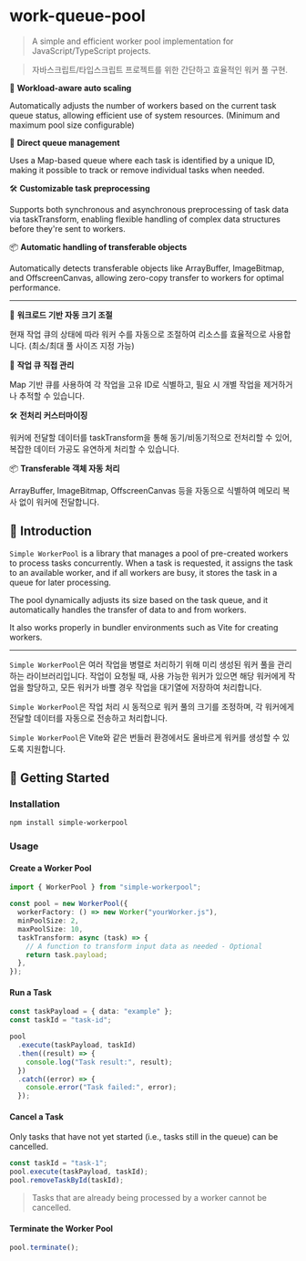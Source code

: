 # work-queue-pool

> A simple and efficient worker pool implementation for JavaScript/TypeScript projects.

> 자바스크립트/타입스크립트 프로젝트를 위한 간단하고 효율적인 워커 풀 구현.

🧠 **Workload-aware auto scaling**

Automatically adjusts the number of workers based on the current task queue status, allowing efficient use of system resources. (Minimum and maximum pool size configurable)

🧾 **Direct queue management**

Uses a Map-based queue where each task is identified by a unique ID, making it possible to track or remove individual tasks when needed.

🛠️ **Customizable task preprocessing**

Supports both synchronous and asynchronous preprocessing of task data via taskTransform, enabling flexible handling of complex data structures before they're sent to workers.

📦 **Automatic handling of transferable objects**

Automatically detects transferable objects like ArrayBuffer, ImageBitmap, and OffscreenCanvas, allowing zero-copy transfer to workers for optimal performance.

---

🧠 **워크로드 기반 자동 크기 조절**

현재 작업 큐의 상태에 따라 워커 수를 자동으로 조절하여 리소스를 효율적으로 사용합니다. (최소/최대 풀 사이즈 지정 가능)

🧾 **작업 큐 직접 관리**

Map 기반 큐를 사용하여 각 작업을 고유 ID로 식별하고, 필요 시 개별 작업을 제거하거나 추적할 수 있습니다.

🛠️ **전처리 커스터마이징**

워커에 전달할 데이터를 taskTransform을 통해 동기/비동기적으로 전처리할 수 있어, 복잡한 데이터 가공도 유연하게 처리할 수 있습니다.

📦 **Transferable 객체 자동 처리**

ArrayBuffer, ImageBitmap, OffscreenCanvas 등을 자동으로 식별하여 메모리 복사 없이 워커에 전달합니다.

## 📌 Introduction

`Simple WorkerPool` is a library that manages a pool of pre-created workers to process tasks concurrently. When a task is requested, it assigns the task to an available worker, and if all workers are busy, it stores the task in a queue for later processing.

The pool dynamically adjusts its size based on the task queue, and it automatically handles the transfer of data to and from workers.

It also works properly in bundler environments such as Vite for creating workers.

---

`Simple WorkerPool`은 여러 작업을 병렬로 처리하기 위해 미리 생성된 워커 풀을 관리하는 라이브러리입니다. 작업이 요청될 때, 사용 가능한 워커가 있으면 해당 워커에게 작업을 할당하고, 모든 워커가 바쁠 경우 작업을 대기열에 저장하여 처리합니다.

`Simple WorkerPool`은 작업 처리 시 동적으로 워커 풀의 크기를 조정하며, 각 워커에게 전달할 데이터를 자동으로 전송하고 처리합니다.

`Simple WorkerPool`은 Vite와 같은 번들러 환경에서도 올바르게 워커를 생성할 수 있도록 지원합니다.

## 🚀 Getting Started

### Installation

```bash
npm install simple-workerpool
```

### Usage

#### Create a Worker Pool

```ts
import { WorkerPool } from "simple-workerpool";

const pool = new WorkerPool({
  workerFactory: () => new Worker("yourWorker.js"),
  minPoolSize: 2,
  maxPoolSize: 10,
  taskTransform: async (task) => {
    // A function to transform input data as needed - Optional
    return task.payload;
  },
});
```

#### Run a Task

```ts
const taskPayload = { data: "example" };
const taskId = "task-id";

pool
  .execute(taskPayload, taskId)
  .then((result) => {
    console.log("Task result:", result);
  })
  .catch((error) => {
    console.error("Task failed:", error);
  });
```

#### Cancel a Task

Only tasks that have not yet started (i.e., tasks still in the queue) can be cancelled.

```ts
const taskId = "task-1";
pool.execute(taskPayload, taskId);
pool.removeTaskById(taskId);
```

> Tasks that are already being processed by a worker cannot be cancelled.

#### Terminate the Worker Pool

```ts
pool.terminate();
```
